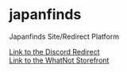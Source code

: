 # japanfinds
Japanfinds Site/Redirect Platform

[Link to the Discord Redirect](https://japanfinds.vercel.app/discord) <br />
[Link to the WhatNot Storefront](https://japanfinds.vercel.app/whatnot)

